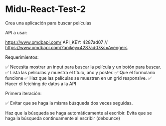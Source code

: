 # Midu-React-Test-2

Crea una aplicación para buscar películas

API a usar:

https://www.omdbapi.com/
API_KEY: 4287ad07
// https://www.omdbapi.com/?apikey=4287ad07&s=Avengers

Requerimientos:

✅ Necesita mostrar un input para buscar la película y un botón para buscar. ✅ Lista las películas y muestra el título, año y poster. ✅ Que el formulario funcione ✅ Haz que las películas se muestren en un grid responsive. ✅ Hacer el fetching de datos a la API

Primera iteración:

✅ Evitar que se haga la misma búsqueda dos veces seguidas.

Haz que la búsqueda se haga automáticamente al escribir.
Evita que se haga la búsqueda continuamente al escribir (debounce)
